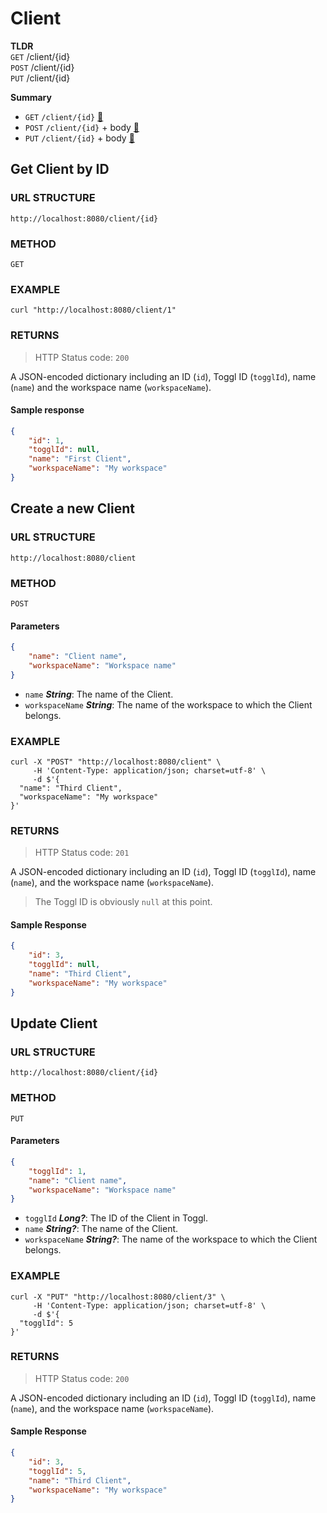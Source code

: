 # Client
**TLDR**  
`GET`  /client/{id}  
`POST` /client/{id}  
`PUT`  /client/{id}

**Summary**  
- `GET`  `/client/{id}` [🔗](#get-client-by-id)
- `POST` `/client/{id}` + body [🔗](#create-a-new-client)
- `PUT`  `/client/{id}` + body [🔗](#update-client)

## Get Client by ID
### URL STRUCTURE
`http://localhost:8080/client/{id}`

### METHOD
`GET`

### EXAMPLE
```curl
curl "http://localhost:8080/client/1"
```

### RETURNS
> HTTP Status code: `200`

A JSON-encoded dictionary including an ID (`id`), Toggl ID (`togglId`), name (`name`) and the workspace name (`workspaceName`).

#### Sample response
```json
{
    "id": 1,
    "togglId": null,
    "name": "First Client",
    "workspaceName": "My workspace"
}
```

## Create a new Client
### URL STRUCTURE
`http://localhost:8080/client`

### METHOD
`POST`

#### Parameters
```json
{
    "name": "Client name",
    "workspaceName": "Workspace name"
}
```

- `name` _**String**_: The name of the Client.
- `workspaceName` _**String**_: The name of the workspace to which the Client belongs.

### EXAMPLE
```curl
curl -X "POST" "http://localhost:8080/client" \
     -H 'Content-Type: application/json; charset=utf-8' \
     -d $'{
  "name": "Third Client",
  "workspaceName": "My workspace"
}'
```

### RETURNS
> HTTP Status code: `201`

A JSON-encoded dictionary including an ID (`id`), Toggl ID (`togglId`), name (`name`), and the workspace name (`workspaceName`).  
> The Toggl ID is obviously `null` at this point.

#### Sample Response
```json
{
    "id": 3,
    "togglId": null,
    "name": "Third Client",
    "workspaceName": "My workspace"
}
```

## Update Client
### URL STRUCTURE
`http://localhost:8080/client/{id}`

### METHOD
`PUT`

#### Parameters
```json
{
    "togglId": 1,
    "name": "Client name",
    "workspaceName": "Workspace name"
}
```

- `togglId` _**Long?**_: The ID of the Client in Toggl.
- `name` _**String?**_: The name of the Client.
- `workspaceName` _**String?**_:  The name of the workspace to which the Client belongs.

### EXAMPLE
```curl
curl -X "PUT" "http://localhost:8080/client/3" \
     -H 'Content-Type: application/json; charset=utf-8' \
     -d $'{
  "togglId": 5
}'
```

### RETURNS
> HTTP Status code: `200`

A JSON-encoded dictionary including an ID (`id`), Toggl ID (`togglId`), name (`name`), and the workspace name (`workspaceName`).

#### Sample Response
```json
{
    "id": 3,
    "togglId": 5,
    "name": "Third Client",
    "workspaceName": "My workspace"
}
```
